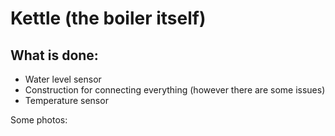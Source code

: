 # Kettle (the boiler itself)
## What is done:
* Water level sensor
* Construction for connecting everything (however there are some issues)
* Temperature sensor

Some photos:
